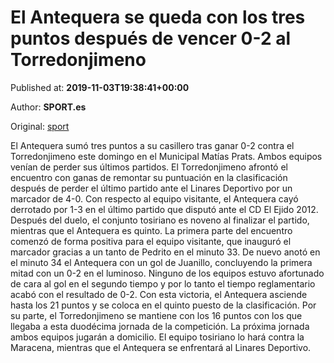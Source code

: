
# El Antequera se queda con los tres puntos después de vencer 0-2 al Torredonjimeno

Published at: **2019-11-03T19:38:41+00:00**

Author: **SPORT.es**

Original: [sport](https://www.sport.es/es/noticias/tercera-division/el-antequera-se-queda-con-los-tres-puntos-despues-de-vencer-0-2-al-torredonjimeno-7713094)

El Antequera sumó tres puntos a su casillero tras ganar 0-2 contra el Torredonjimeno este domingo en el Municipal Matías Prats. Ambos equipos venían de perder sus últimos partidos. El Torredonjimeno afrontó el encuentro con ganas de remontar su puntuación en la clasificación después de perder el último partido ante el Linares Deportivo por un marcador de 4-0. Con respecto al equipo visitante, el Antequera cayó derrotado por 1-3 en el último partido que disputó ante el CD El Ejido 2012. Después del duelo, el conjunto tosiriano es noveno al finalizar el partido, mientras que el Antequera es quinto.
La primera parte del encuentro comenzó de forma positiva para el equipo visitante, que inauguró el marcador gracias a un tanto de Pedrito en el minuto 33. De nuevo anotó en el minuto 34 el Antequera con un gol de Juanillo, concluyendo la primera mitad con un 0-2 en el luminoso.
Ninguno de los equipos estuvo afortunado de cara al gol en el segundo tiempo y por lo tanto el tiempo reglamentario acabó con el resultado de 0-2.
Con esta victoria, el Antequera asciende hasta los 21 puntos y se coloca en el quinto puesto de la clasificación. Por su parte, el Torredonjimeno se mantiene con los 16 puntos con los que llegaba a esta duodécima jornada de la competición.
La próxima jornada ambos equipos jugarán a domicilio. El equipo tosiriano lo hará contra la Maracena, mientras que el Antequera se enfrentará al Linares Deportivo.
